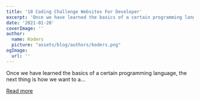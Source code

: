 ```yaml
---
title: '10 Coding Challenge Websites For Developer'
excerpt: 'Once we have learned the basics of a certain programming language, the next thing is how we want to a...'
date: '2021-01-20'
coverImage: ''
author:
  name: Koders
  picture: "assets/blog/authors/koders.png"
ogImage:
  url: ''
---
```


Once we have learned the basics of a certain programming language, the next thing is how we want to a...

[Read more](https://dev.to/haycuoilennao19/10-coding-challenge-websites-for-developer-898)

